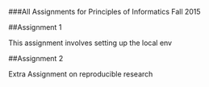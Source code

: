 ###All Assignments for Principles of Informatics Fall 2015

##Assignment 1

This assignment involves setting up the local env

##Assignment 2

Extra Assignment on reproducible research
